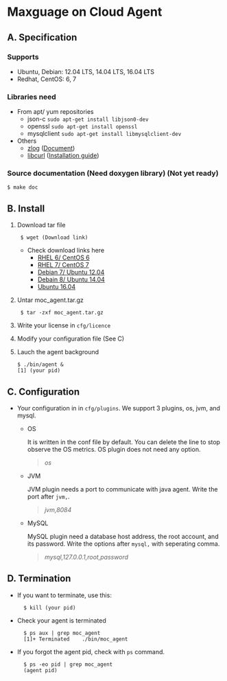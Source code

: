 # Maxguage on Cloud Agent
 
## A. Specification

### Supports
* Ubuntu, Debian: 12.04 LTS, 14.04 LTS, 16.04 LTS
* Redhat, CentOS: 6, 7

### Libraries need
* From apt/ yum repositories
    * json-c `sudo apt-get install libjson0-dev`
    * openssl `sudo apt-get install openssl`
    * mysqlclient `sudo apt-get install libmysqlclient-dev`
* Others
    * [zlog](https://github.com/HardySimpson/zlog/archive/latest-stable.tar.gz) ([Document](https://hardysimpson.github.io/zlog/UsersGuide-EN.html))
    * [libcurl](https://curl.haxx.se/download/curl-7.50.3.tar.gz) ([Installation guide](https://curl.haxx.se/docs/install.html))

### Source documentation (Need doxygen library) (Not yet ready)

    $ make doc


## B. Install
1. Download tar file

        $ wget (Download link)
    * Check download links here
        * [RHEL 6/ CentOS 6](gadsfadsf)
        * [RHEL 7/ CentOS 7](gadsfadsf)
        * [Debian 7/ Ubuntu 12.04](gadsfadsf)
        * [Debain 8/ Ubuntu 14.04](gadsfadsf)
        * [Ubuntu 16.04](gadsfadsf)
1. Untar moc_agent.tar.gz

        $ tar -zxf moc_agent.tar.gz
1. Write your license in `cfg/licence`
1. Modify your configuration file (See C)
1. Lauch the agent background

    ```
    $ ./bin/agent & 
    [1] (your pid)
    ```

## C. Configuration
    
* Your configuration in in `cfg/plugins`. We support 3 plugins, os, jvm, and mysql.
    * OS
        
        It is written in the conf file by default. You can delete the line to stop observe the OS metrics. OS plugin does not need any option.
        > *os*
    
    * JVM
        
        JVM plugin needs a port to communicate with java agent. Write the port after `jvm,`.
        > *jvm,8084*
    
    * MySQL
        
        MySQL plugin need a database host address, the root account, and its password. Write the options after `mysql,` with seperating comma.
        > *mysql,127.0.0.1,root,password*

## D. Termination

* If you want to terminate, use this:

        $ kill (your pid)

* Check your agent is terminated

        $ ps aux | grep moc_agent
        [1]+ Terminated    ./bin/moc_agent

* If you forgot the agent pid, check with `ps` command.

        $ ps -eo pid | grep moc_agent
        (agent pid)
